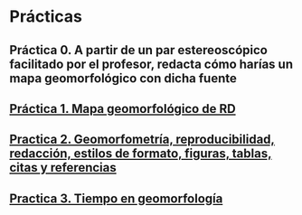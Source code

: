 # Prácticas

## Práctica 0. A partir de un par estereoscópico facilitado por el profesor, redacta cómo harías un mapa geomorfológico con dicha fuente

## [Práctica 1. Mapa geomorfológico de RD](practica-01.md)

## [Practica 2. Geomorfometría, reproducibilidad, redacción, estilos de formato, figuras, tablas, citas y referencias](practica-02.md)

## [Practica 3. Tiempo en geomorfología](practica-03.md)

<!-- ## [Practica 4. Descarga y preprocesa fuentes de elevación](practica-04.md) -->

<!-- ## [Practica 5. Realiza un flujo de trabajo completo de morfometría fluvial / hidrología computacional](practica-05.md) -->

